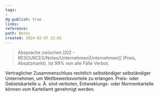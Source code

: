 ```yaml
---
tags: 
- 
dg-publish: true
links: 
reference: 
path: Notes
created: 2024-02-07 22:01
---
```

>Absprache zwischen [[02 - RESOURCES/Notes/Unternehmen\|Unternehmen]] (Preis, Absatzmarkt).
>Ist 99% von alle Fälle Verbot.

Vertraglicher Zusammenschluss rechtlich selbständiger selbständiger  Unternehmen, um Wettbewerbsvorteile zu erlangen. Preis- oder Gebietskartelle u. Ä. sind verboten, Entwieklungs- oder Normenkartelle können vom Kartellamt genehmigt werden.